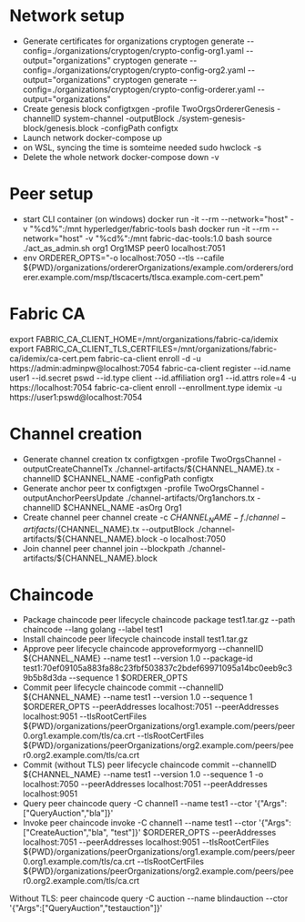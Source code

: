 # Network setup
- Generate certificates for organizations
cryptogen generate --config=./organizations/cryptogen/crypto-config-org1.yaml --output="organizations"
cryptogen generate --config=./organizations/cryptogen/crypto-config-org2.yaml --output="organizations"
cryptogen generate --config=./organizations/cryptogen/crypto-config-orderer.yaml --output="organizations"
- Create genesis block
configtxgen -profile TwoOrgsOrdererGenesis -channelID system-channel -outputBlock ./system-genesis-block/genesis.block -configPath configtx
- Launch network
docker-compose up
- on WSL, syncing the time is somteime needed
sudo hwclock -s
- Delete the whole network
docker-compose down -v
# Peer setup
- start CLI container (on windows)
docker run -it --rm --network="host" -v "%cd%":/mnt hyperledger/fabric-tools bash
docker run -it --rm --network="host" -v "%cd%":/mnt fabric-dac-tools:1.0 bash
source ./act_as_admin.sh org1 Org1MSP peer0 localhost:7051
- env
ORDERER_OPTS="-o localhost:7050 --tls --cafile ${PWD}/organizations/ordererOrganizations/example.com/orderers/orderer.example.com/msp/tlscacerts/tlsca.example.com-cert.pem"
# Fabric CA
export FABRIC_CA_CLIENT_HOME=/mnt/organizations/fabric-ca/idemix
export FABRIC_CA_CLIENT_TLS_CERTFILES=/mnt/organizations/fabric-ca/idemix/ca-cert.pem
fabric-ca-client enroll -d -u https://admin:adminpw@localhost:7054
fabric-ca-client register --id.name user1 --id.secret pswd --id.type client --id.affiliation org1 --id.attrs role=4 -u https://localhost:7054
fabric-ca-client enroll --enrollment.type idemix -u https://user1:pswd@localhost:7054
# Channel creation
- Generate channel creation tx
configtxgen -profile TwoOrgsChannel -outputCreateChannelTx ./channel-artifacts/${CHANNEL_NAME}.tx -channelID $CHANNEL_NAME -configPath configtx
- Generate anchor peer tx
configtxgen -profile TwoOrgsChannel -outputAnchorPeersUpdate ./channel-artifacts/Org1anchors.tx -channelID $CHANNEL_NAME -asOrg Org1
- Create channel
peer channel create -c $CHANNEL_NAME -f ./channel-artifacts/${CHANNEL_NAME}.tx --outputBlock ./channel-artifacts/${CHANNEL_NAME}.block -o localhost:7050
- Join channel
peer channel join --blockpath ./channel-artifacts/${CHANNEL_NAME}.block
# Chaincode
- Package chaincode
peer lifecycle chaincode package test1.tar.gz --path chaincode --lang golang --label test1
- Install chaincode
peer lifecycle chaincode install test1.tar.gz
- Approve
peer lifecycle chaincode approveformyorg --channelID ${CHANNEL_NAME} --name test1 --version 1.0 --package-id test1:70ef09105a883fa88c23fbf503837c2bdef69971095a14bc0eeb9c39b5b8d3da --sequence 1 $ORDERER_OPTS
- Commit
peer lifecycle chaincode commit --channelID ${CHANNEL_NAME} --name test1 --version 1.0  --sequence 1 $ORDERER_OPTS --peerAddresses localhost:7051 --peerAddresses localhost:9051 --tlsRootCertFiles ${PWD}/organizations/peerOrganizations/org1.example.com/peers/peer0.org1.example.com/tls/ca.crt --tlsRootCertFiles ${PWD}/organizations/peerOrganizations/org2.example.com/peers/peer0.org2.example.com/tls/ca.crt
- Commit (without TLS)
peer lifecycle chaincode commit --channelID ${CHANNEL_NAME} --name test1 --version 1.0  --sequence 1 -o localhost:7050 --peerAddresses localhost:7051 --peerAddresses localhost:9051
- Query
peer chaincode query -C channel1 --name test1 --ctor '{"Args":["QueryAuction","bla"]}'
- Invoke
peer chaincode invoke -C channel1 --name test1 --ctor '{"Args":["CreateAuction","bla", "test"]}' $ORDERER_OPTS --peerAddresses localhost:7051 --peerAddresses localhost:9051 --tlsRootCertFiles ${PWD}/organizations/peerOrganizations/org1.example.com/peers/peer0.org1.example.com/tls/ca.crt --tlsRootCertFiles ${PWD}/organizations/peerOrganizations/org2.example.com/peers/peer0.org2.example.com/tls/ca.crt

Without TLS:
peer chaincode query -C auction --name blindauction --ctor '{"Args":["QueryAuction","testauction"]}'